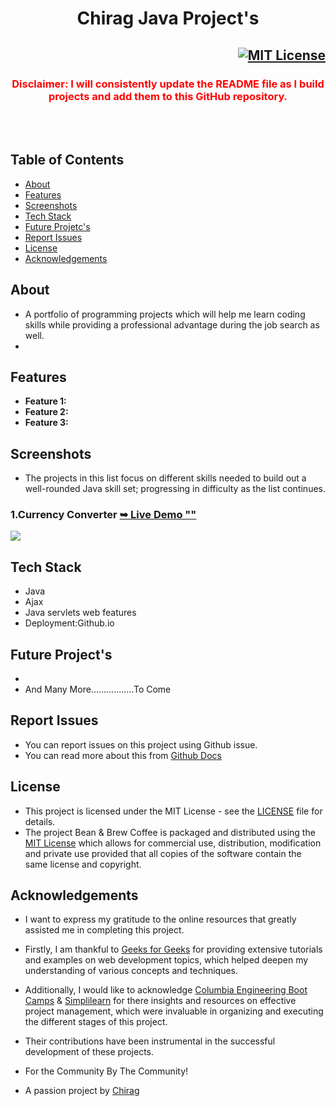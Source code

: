 <h1 align="center">Chirag Java Project's</h1>

<div align="center">

<h2 align="right">
  <a href="LICENSE">
    <img src="https://github.com/SorcererChiragsingh/Java-Projects/blob/main/img/MIT%20License.png" alt="MIT License" />
  </a>
</h2>
<h3 align="center">
<font color="red">Disclaimer: I will consistently update the README file as I build projects and add them to this GitHub repository.</font>
</h3>
<p></p>

</div> <br/><br/>

## Table of Contents

- [About](#about)
- [Features](#features)
- [Screenshots](#screenshots)
- [Tech Stack](#tech-stack)
- [Future Projetc's](#FutureProject's)
- [Report Issues](#report-issues)
- [License](#license)
- [Acknowledgements](#acknowledgements)

## About
- A portfolio of programming projects which will help me learn coding skills while providing a professional advantage during the job search as well.
- 


## Features

- **Feature 1:** 
- **Feature 2:** 
- **Feature 3:** 

## Screenshots

- The projects in this list focus on different skills needed to build out a well-rounded Java skill set; progressing in difficulty as the list continues.

### 1.Currency Converter <a href="" target="_blank"><strong>➥ Live Demo ""</strong></a>
![](https://github.com/SorcererChiragsingh/Java-Projects/blob/main/1-Currency_Converter/Preview1.PNG)



## Tech Stack

- Java
- Ajax
- Java servlets web features
- Deployment:Github.io


## Future Project's

 - 
 - And Many More.................To Come

 ## Report Issues
- You can report issues on this project using Github issue.
- You can read more about this from [Github Docs](https://docs.github.com/en/issues/tracking-your-work-with-issues/creating-an-issue)

## License

- This project is licensed under the MIT License - see the [LICENSE](https://github.com/SorcererChiragsingh/Java-Projects/blob/main/LICENSE) file for details.
- The project Bean & Brew Coffee is packaged and distributed using the [MIT License](https://choosealicense.com/licenses/mit/) which allows for commercial use, distribution, modification and private use provided that all copies of the software contain the same license and copyright.

## Acknowledgements

- I want to express my gratitude to the online resources that greatly assisted me in completing this project.

- Firstly, I am thankful to [Geeks for Geeks](https://www.geeksforgeeks.org/java-projects/) for providing extensive tutorials and examples on web development topics, which helped deepen my understanding of various concepts and techniques.

- Additionally, I would like to acknowledge [Columbia Engineering Boot Camps](https://bootcamp.cvn.columbia.edu/blog/java-projects-for-beginners-to-gain-skills/) & [Simplilearn](https://www.simplilearn.com/tutorials/java-tutorial/java-projects-for-beginner) for there insights and resources on effective project management, which were invaluable in organizing and executing the different stages of this project.

- Their contributions have been instrumental in the successful development of these projects. 

- For the Community By The Community!
- A passion project by [Chirag](www.linkedin.com/in/chirag-singh-148993279)